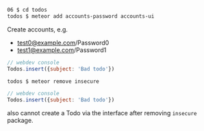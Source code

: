 ```sh
06 $ cd todos
todos $ meteor add accounts-password accounts-ui
```
Create accounts, e.g.
- test0@example.com/Password0
- test1@example.com/Password1
```js
// webdev console
Todos.insert({subject: 'Bad todo'})
```
```sh
todos $ meteor remove insecure
```
```js
// webdev console
Todos.insert({subject: 'Bad todo'})
```
also cannot create a Todo via the interface after removing `insecure` package.
